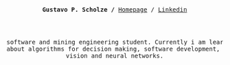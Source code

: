 <p><pre align="center">
<strong>Gustavo P. Scholze /</strong> <a href="https://algocompretto.github.io/">Homepage</a> / <a href="https://www.linkedin.com/in/gstvscholze/">Linkedin</a></p>

software and mining engineering student. Currently
i am learning more about algorithms for decision making,
software development, computer vision and neural networks.
